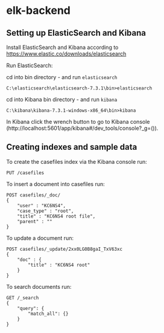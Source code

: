 # elk-backend
## Setting up ElasticSearch and Kibana

Install ElasticSearch and Kibana according to https://www.elastic.co/downloads/elasticsearch

Run ElasticSearch:

cd into bin directory - and run `elasticsearch`

`C:\elasticsearch\elasticsearch-7.3.1\bin>elasticsearch`

cd into Kibana bin directory - and run `kibana`

`C:\kibana\kibana-7.3.1-windows-x86_64\bin>kibana`

In Kibana click the wrench button to go to Kibana console (http://localhost:5601/app/kibana#/dev_tools/console?_g=()).

## Creating indexes and sample data

To create the casefiles index via the Kibana console run:

`PUT /casefiles`

To insert a document into casefiles run:

```
POST casefiles/_doc/
{
    "user" : "KC6NS4",
    "case_type" : "root",
    "title" : "KC6NS4 root file",
    "parent" : ""
}
```

To update a document run:

```
POST casefiles/_update/2xx0LG0B8gaI_TxV63xc
{
    "doc" : {
        "title" : "KC6NS4 root"
    }
}
```

To search documents run:

```
GET /_search
{
    "query": {
        "match_all": {}
    }
}
```
